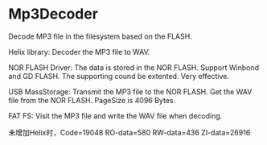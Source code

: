 # Mp3Decoder
Decode MP3 file in the filesystem based on the FLASH. 

Helix library:
  Decoder the MP3 file to WAV.

NOR FLASH Driver:
  The data is stored in the NOR FLASH. 
  Support Winbond and GD FLASH. The supporting cound be extented.
  Very effective.

USB MassStorage:
  Transmit the MP3 file to the NOR FLASH.
  Get the WAV file from the NOR FLASH.
  PageSize is 4096 Bytes.
  
FAT FS:
  Visit the MP3 file and write the WAV file when decoding.
  
  
未增加Helix时，Code=19048  RO-data=580  RW-data=436  ZI-data=26916
